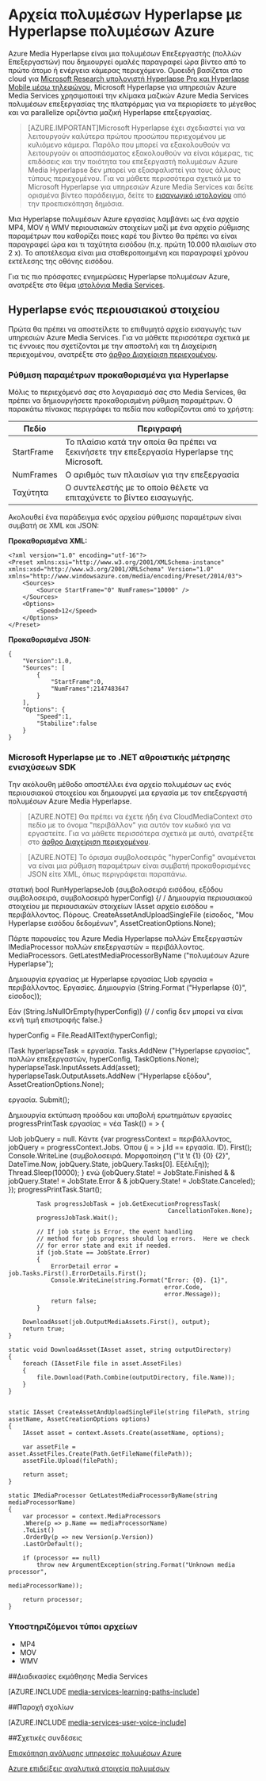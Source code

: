 <properties
    pageTitle="Αρχεία πολυμέσων Hyperlapse με Hyperlapse πολυμέσων Azure | Microsoft Azure"
    description="Azure Media Hyperlapse δημιουργεί ομαλές παραγραφεί ώρα βίντεο από το πρώτο άτομο ή ενέργεια κάμερας περιεχόμενο. Αυτό το θέμα εξηγεί τον τρόπο χρήσης του ευρετηρίου πολυμέσων."
    services="media-services"
    documentationCenter=""
    authors="asolanki"
    manager="johndeu"
    editor=""/>

<tags
    ms.service="media-services"
    ms.workload="media"
    ms.tgt_pltfrm="na"
    ms.devlang="dotnet"
    ms.topic="article"
    ms.date="09/19/2016"  
    ms.author="adsolank"/>


# <a name="hyperlapse-media-files-with-azure-media-hyperlapse"></a>Αρχεία πολυμέσων Hyperlapse με Hyperlapse πολυμέσων Azure

Azure Media Hyperlapse είναι μια πολυμέσων Επεξεργαστής (πολλών Επεξεργαστών) που δημιουργεί ομαλές παραγραφεί ώρα βίντεο από το πρώτο άτομο ή ενέργεια κάμερας περιεχόμενο.  Ομοειδή βασίζεται στο cloud για [Microsoft Research υπολογιστή Hyperlapse Pro και Hyperlapse Mobile μέσω τηλεφώνου](http://aka.ms/hyperlapse), Microsoft Hyperlapse για υπηρεσιών Azure Media Services χρησιμοποιεί την κλίμακα μαζικών Azure Media Services πολυμέσων επεξεργασίας της πλατφόρμας για να περιορίσετε το μέγεθος και να parallelize οριζόντια μαζική Hyperlapse επεξεργασίας.

>[AZURE.IMPORTANT]Microsoft Hyperlapse έχει σχεδιαστεί για να λειτουργούν καλύτερα πρώτου προσώπου περιεχομένου με κυλιόμενο κάμερα.  Παρόλο που μπορεί να εξακολουθούν να λειτουργούν οι αποσπάσματος εξακολουθούν να είναι κάμερας, τις επιδόσεις και την ποιότητα του επεξεργαστή πολυμέσων Azure Media Hyperlapse δεν μπορεί να εξασφαλιστεί για τους άλλους τύπους περιεχομένου.  Για να μάθετε περισσότερα σχετικά με το Microsoft Hyperlapse για υπηρεσιών Azure Media Services και δείτε ορισμένα βίντεο παράδειγμα, δείτε το [εισαγωγικό ιστολογίου](http://aka.ms/azurehyperlapseblog) από την προεπισκόπηση δημόσια.

Μια Hyperlapse πολυμέσων Azure εργασίας λαμβάνει ως ένα αρχείο MP4, MOV ή WMV περιουσιακών στοιχείων μαζί με ένα αρχείο ρύθμισης παραμέτρων που καθορίζει ποιες καρέ του βίντεο θα πρέπει να είναι παραγραφεί ώρα και τι ταχύτητα εισόδου (π.χ. πρώτη 10.000 πλαισίων στο 2 x).  Το αποτέλεσμα είναι μια σταθεροποιημένη και παραγραφεί χρόνου εκτέλεσης της οθόνης εισόδου.

Για τις πιο πρόσφατες ενημερώσεις Hyperlapse πολυμέσων Azure, ανατρέξτε στο θέμα [ιστολόγια Media Services](https://azure.microsoft.com/blog/topics/media-services/).

## <a name="hyperlapse-an-asset"></a>Hyperlapse ενός περιουσιακού στοιχείου

Πρώτα θα πρέπει να αποστείλετε το επιθυμητό αρχείο εισαγωγής των υπηρεσιών Azure Media Services.  Για να μάθετε περισσότερα σχετικά με τις έννοιες που σχετίζονται με την αποστολή και τη Διαχείριση περιεχομένου, ανατρέξτε στο [άρθρο Διαχείριση περιεχομένου](media-services-portal-vod-get-started.md).

###  <a id="configuration"></a>Ρύθμιση παραμέτρων προκαθορισμένα για Hyperlapse

Μόλις το περιεχόμενό σας στο λογαριασμό σας στο Media Services, θα πρέπει να δημιουργήσετε προκαθορισμένη ρύθμιση παραμέτρων.  Ο παρακάτω πίνακας περιγράφει τα πεδία που καθορίζονται από το χρήστη:

 Πεδίο | Περιγραφή
-------|-------------
StartFrame|Το πλαίσιο κατά την οποία θα πρέπει να ξεκινήσετε την επεξεργασία Hyperlapse της Microsoft.
NumFrames|Ο αριθμός των πλαισίων για την επεξεργασία
Ταχύτητα|Ο συντελεστής με το οποίο θέλετε να επιταχύνετε το βίντεο εισαγωγής.

Ακολουθεί ένα παράδειγμα ενός αρχείου ρύθμισης παραμέτρων είναι συμβατή σε XML και JSON:

**Προκαθορισμένα XML:**

    <?xml version="1.0" encoding="utf-16"?>
    <Preset xmlns:xsi="http://www.w3.org/2001/XMLSchema-instance" xmlns:xsd="http://www.w3.org/2001/XMLSchema" Version="1.0" xmlns="http://www.windowsazure.com/media/encoding/Preset/2014/03">
        <Sources>
            <Source StartFrame="0" NumFrames="10000" />
        </Sources>
        <Options>
            <Speed>12</Speed>
        </Options>
    </Preset>

**Προκαθορισμένα JSON:**

    {
        "Version":1.0,
        "Sources": [
            {
                "StartFrame":0,
                "NumFrames":2147483647
            }
        ],
        "Options": {
            "Speed":1,
            "Stabilize":false
        }
    }

###  <a id="sample_code"></a>Microsoft Hyperlapse με το .NET αθροιστικής μέτρησης ενισχύσεων SDK

Την ακόλουθη μέθοδο αποστέλλει ένα αρχείο πολυμέσων ως ενός περιουσιακού στοιχείου και δημιουργεί μια εργασία με τον επεξεργαστή πολυμέσων Azure Media Hyperlapse.

> [AZURE.NOTE] Θα πρέπει να έχετε ήδη ένα CloudMediaContext στο πεδίο με το όνομα "περιβάλλον" για αυτόν τον κωδικό για να εργαστείτε.  Για να μάθετε περισσότερα σχετικά με αυτό, ανατρέξτε στο [άρθρο Διαχείριση περιεχομένου](media-services-dotnet-get-started.md).

> [AZURE.NOTE] Το όρισμα συμβολοσειράς "hyperConfig" αναμένεται να είναι μια ρύθμιση παραμέτρων είναι συμβατή προκαθορισμένες JSON είτε XML, όπως περιγράφεται παραπάνω.

στατική bool RunHyperlapseJob (συμβολοσειρά εισόδου, εξόδου συμβολοσειρά, συμβολοσειρά hyperConfig) {/ / Δημιουργία περιουσιακού στοιχείου με περιουσιακών στοιχείων IAsset αρχείο εισόδου = περιβάλλοντος. Πόρους. CreateAssetAndUploadSingleFile (είσοδος, "Μου Hyperlapse εισόδου δεδομένων", AssetCreationOptions.None);

Πάρτε παρουσίες του Azure Media Hyperlapse πολλών Επεξεργαστών IMediaProcessor πολλών επεξεργαστών = περιβάλλοντος. MediaProcessors. GetLatestMediaProcessorByName ("πολυμέσων Azure Hyperlapse");

Δημιουργία εργασίας με Hyperlapse εργασίας IJob εργασία = περιβάλλοντος. Εργασίες. Δημιουργία (String.Format ("Hyperlapse {0}", είσοδος));

Εάν (String.IsNullOrEmpty(hyperConfig)) {/ / config δεν μπορεί να είναι κενή τιμή επιστροφής false.}

hyperConfig = File.ReadAllText(hyperConfig);

ITask hyperlapseTask = εργασία. Tasks.AddNew ("Hyperlapse εργασίας", πολλών επεξεργαστών, hyperConfig, TaskOptions.None); hyperlapseTask.InputAssets.Add(asset); hyperlapseTask.OutputAssets.AddNew ("Hyperlapse εξόδου", AssetCreationOptions.None);


εργασία. Submit();

Δημιουργία εκτύπωση προόδου και υποβολή ερωτημάτων εργασίες progressPrintTask εργασίας = νέα Task(() = > {

IJob jobQuery = null. Κάντε {var progressContext = περιβάλλοντος, jobQuery = progressContext.Jobs. Όπου (j = > j.Id == εργασία. ID). First(); Console.WriteLine (συμβολοσειρά. Μορφοποίηση ("\t \t {1} {0} {2}", DateTime.Now, jobQuery.State, jobQuery.Tasks[0]. Εξέλιξη)); Thread.Sleep(10000); } ενώ (jobQuery.State! = JobState.Finished & & jobQuery.State! = JobState.Error & & jobQuery.State! = JobState.Canceled); }); progressPrintTask.Start();

            Task progressJobTask = job.GetExecutionProgressTask(
                                                 CancellationToken.None);
            progressJobTask.Wait();

            // If job state is Error, the event handling
            // method for job progress should log errors.  Here we check
            // for error state and exit if needed.
            if (job.State == JobState.Error)
            {
                ErrorDetail error = job.Tasks.First().ErrorDetails.First();
                Console.WriteLine(string.Format("Error: {0}. {1}",
                                                error.Code,
                                                error.Message));  
                return false;                  
            }

        DownloadAsset(job.OutputMediaAssets.First(), output);
        return true;
    }

    static void DownloadAsset(IAsset asset, string outputDirectory)
    {
        foreach (IAssetFile file in asset.AssetFiles)
        {
            file.Download(Path.Combine(outputDirectory, file.Name));
        }
    }


    static IAsset CreateAssetAndUploadSingleFile(string filePath, string assetName, AssetCreationOptions options)
    {
        IAsset asset = context.Assets.Create(assetName, options);

        var assetFile = asset.AssetFiles.Create(Path.GetFileName(filePath));
        assetFile.Upload(filePath);

        return asset;
    }

    static IMediaProcessor GetLatestMediaProcessorByName(string mediaProcessorName)
    {
        var processor = context.MediaProcessors
        .Where(p => p.Name == mediaProcessorName)
        .ToList()
        .OrderBy(p => new Version(p.Version))
        .LastOrDefault();

        if (processor == null)
            throw new ArgumentException(string.Format("Unknown media processor",
                                                       mediaProcessorName));

        return processor;
    }

### <a id="file_types"></a>Υποστηριζόμενοι τύποι αρχείων

- MP4
- MOV
- WMV



##<a name="media-services-learning-paths"></a>Διαδικασίες εκμάθησης Media Services

[AZURE.INCLUDE [media-services-learning-paths-include](../../includes/media-services-learning-paths-include.md)]

##<a name="provide-feedback"></a>Παροχή σχολίων

[AZURE.INCLUDE [media-services-user-voice-include](../../includes/media-services-user-voice-include.md)]


##<a name="related-links"></a>Σχετικές συνδέσεις

[Επισκόπηση ανάλυσης υπηρεσίες πολυμέσων Azure](media-services-analytics-overview.md)

[Azure επιδείξεις αναλυτικά στοιχεία πολυμέσων](http://azuremedialabs.azurewebsites.net/demos/Analytics.html)
